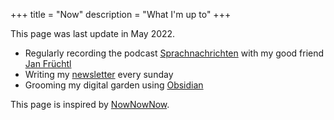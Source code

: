+++
title = "Now"
description = "What I'm up to"
+++

This page was last update in May 2022.

* Regularly recording the podcast [Sprachnachrichten](https://sprachnachrichten.fm) with my good friend [Jan Früchtl](https://jan.work)
* Writing my [newsletter](/weekly) every sunday
* Grooming my digital garden using [Obsidian](https://obsidian.md)

This page is inspired by [NowNowNow](https://nownownow.com).
